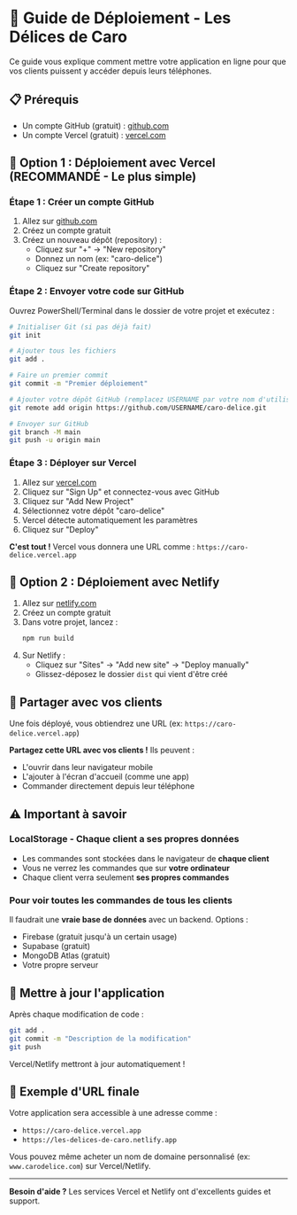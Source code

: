 # 🚀 Guide de Déploiement - Les Délices de Caro

Ce guide vous explique comment mettre votre application en ligne pour que vos clients puissent y accéder depuis leurs téléphones.

## 📋 Prérequis

- Un compte GitHub (gratuit) : [github.com](https://github.com)
- Un compte Vercel (gratuit) : [vercel.com](https://vercel.com)

## 🎯 Option 1 : Déploiement avec Vercel (RECOMMANDÉ - Le plus simple)

### Étape 1 : Créer un compte GitHub

1. Allez sur [github.com](https://github.com)
2. Créez un compte gratuit
3. Créez un nouveau dépôt (repository) :
   - Cliquez sur "+" → "New repository"
   - Donnez un nom (ex: "caro-delice")
   - Cliquez sur "Create repository"

### Étape 2 : Envoyer votre code sur GitHub

Ouvrez PowerShell/Terminal dans le dossier de votre projet et exécutez :

```bash
# Initialiser Git (si pas déjà fait)
git init

# Ajouter tous les fichiers
git add .

# Faire un premier commit
git commit -m "Premier déploiement"

# Ajouter votre dépôt GitHub (remplacez USERNAME par votre nom d'utilisateur)
git remote add origin https://github.com/USERNAME/caro-delice.git

# Envoyer sur GitHub
git branch -M main
git push -u origin main
```

### Étape 3 : Déployer sur Vercel

1. Allez sur [vercel.com](https://vercel.com)
2. Cliquez sur "Sign Up" et connectez-vous avec GitHub
3. Cliquez sur "Add New Project"
4. Sélectionnez votre dépôt "caro-delice"
5. Vercel détecte automatiquement les paramètres
6. Cliquez sur "Deploy"

**C'est tout !** Vercel vous donnera une URL comme : `https://caro-delice.vercel.app`

## 🎯 Option 2 : Déploiement avec Netlify

1. Allez sur [netlify.com](https://netlify.com)
2. Créez un compte gratuit
3. Dans votre projet, lancez :
   ```bash
   npm run build
   ```
4. Sur Netlify :
   - Cliquez sur "Sites" → "Add new site" → "Deploy manually"
   - Glissez-déposez le dossier `dist` qui vient d'être créé

## 📱 Partager avec vos clients

Une fois déployé, vous obtiendrez une URL (ex: `https://caro-delice.vercel.app`)

**Partagez cette URL avec vos clients !** Ils peuvent :
- L'ouvrir dans leur navigateur mobile
- L'ajouter à l'écran d'accueil (comme une app)
- Commander directement depuis leur téléphone

## ⚠️ Important à savoir

### LocalStorage - Chaque client a ses propres données

- Les commandes sont stockées dans le navigateur de **chaque client**
- Vous ne verrez les commandes que sur **votre ordinateur**
- Chaque client verra seulement **ses propres commandes**

### Pour voir toutes les commandes de tous les clients

Il faudrait une **vraie base de données** avec un backend. Options :
- Firebase (gratuit jusqu'à un certain usage)
- Supabase (gratuit)
- MongoDB Atlas (gratuit)
- Votre propre serveur

## 🔧 Mettre à jour l'application

Après chaque modification de code :

```bash
git add .
git commit -m "Description de la modification"
git push
```

Vercel/Netlify mettront à jour automatiquement !

## 📝 Exemple d'URL finale

Votre application sera accessible à une adresse comme :
- `https://caro-delice.vercel.app`
- `https://les-delices-de-caro.netlify.app`

Vous pouvez même acheter un nom de domaine personnalisé (ex: `www.carodelice.com`) sur Vercel/Netlify.

---

**Besoin d'aide ?** Les services Vercel et Netlify ont d'excellents guides et support.

